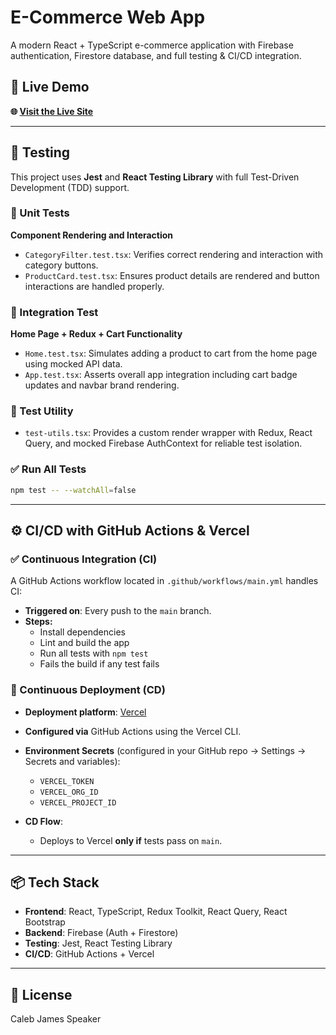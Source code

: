 # E-Commerce Web App

A modern React + TypeScript e-commerce application with Firebase authentication, Firestore database, and full testing & CI/CD integration.

## 🚀 Live Demo

**🌐 [Visit the Live Site](https://ecommerce-web-app-firebase-a5xc294n8-caleb-speakers-projects.vercel.app/)**

---

## 🧪 Testing

This project uses **Jest** and **React Testing Library** with full Test-Driven Development (TDD) support.

### 🔹 Unit Tests

**Component Rendering and Interaction**

- `CategoryFilter.test.tsx`: Verifies correct rendering and interaction with category buttons.
- `ProductCard.test.tsx`: Ensures product details are rendered and button interactions are handled properly.

### 🔹 Integration Test

**Home Page + Redux + Cart Functionality**

- `Home.test.tsx`: Simulates adding a product to cart from the home page using mocked API data.
- `App.test.tsx`: Asserts overall app integration including cart badge updates and navbar brand rendering.

### 🔹 Test Utility

- `test-utils.tsx`: Provides a custom render wrapper with Redux, React Query, and mocked Firebase AuthContext for reliable test isolation.

### ✅ Run All Tests

```bash
npm test -- --watchAll=false
```

---

## ⚙️ CI/CD with GitHub Actions & Vercel

### ✅ Continuous Integration (CI)

A GitHub Actions workflow located in `.github/workflows/main.yml` handles CI:

- **Triggered on**: Every push to the `main` branch.
- **Steps:**
  - Install dependencies
  - Lint and build the app
  - Run all tests with `npm test`
  - Fails the build if any test fails

### 🚀 Continuous Deployment (CD)

- **Deployment platform**: [Vercel](https://vercel.com)
- **Configured via** GitHub Actions using the Vercel CLI.
- **Environment Secrets** (configured in your GitHub repo → Settings → Secrets and variables):
  - `VERCEL_TOKEN`
  - `VERCEL_ORG_ID`
  - `VERCEL_PROJECT_ID`

- **CD Flow**:
  - Deploys to Vercel **only if** tests pass on `main`.

---

## 📦 Tech Stack

- **Frontend**: React, TypeScript, Redux Toolkit, React Query, React Bootstrap
- **Backend**: Firebase (Auth + Firestore)
- **Testing**: Jest, React Testing Library
- **CI/CD**: GitHub Actions + Vercel

---

## 📝 License

Caleb James Speaker